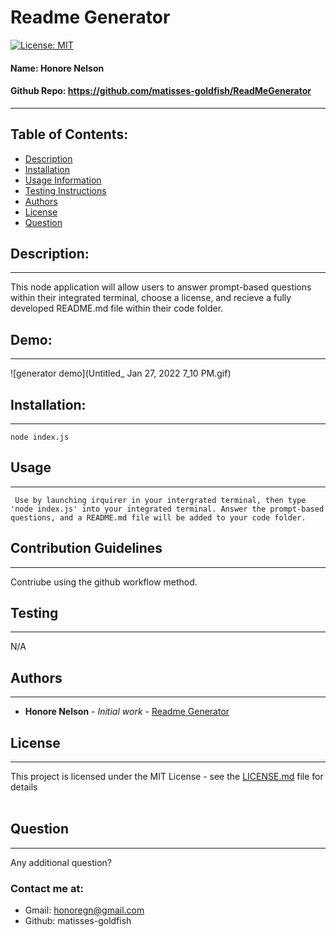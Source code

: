 
# Readme Generator 
[![License: MIT](https://img.shields.io/badge/license-MIT-brightgreen)](https://opensource.org/licenses/MIT)
#### **Name:** Honore Nelson
#### **Github Repo:** https://github.com/matisses-goldfish/ReadMeGenerator
---
    
##  Table of Contents:
* [Description](#description)
* [Installation](#installation)
* [Usage Information](#usage)
* [Testing Instructions](#testing)
* [Authors](#authors)
* [License](#license)
* [Question](#questions)


## Description:
---
This node application will allow users to answer prompt-based questions within their integrated terminal, choose a license, and recieve a fully developed README.md file within their code folder. 

## Demo:
---
![generator demo](Untitled_ Jan 27, 2022 7_10 PM.gif)

## Installation:
---
    node index.js

## Usage
---
     Use by launching irquirer in your intergrated terminal, then type 'node index.js' into your integrated terminal. Answer the prompt-based questions, and a README.md file will be added to your code folder. 
    
## Contribution Guidelines
---
Contriube using the github workflow method.
    
## Testing
---
N/A
    
## Authors
---
* **Honore Nelson** - *Initial work* - [Readme Generator](https://github.com/matisses-goldfish/ReadMeGenerator)
    
## License
---
This project is licensed under the MIT License - see the [LICENSE.md](LICENSE.md) file for details
<br></br>

## Question
---
Any additional question? 
### Contact me at:
* Gmail: honoregn@gmail.com
* Github: matisses-goldfish
